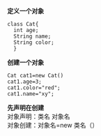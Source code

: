 **定义一个对象**

	class Cat{
	  int age;
	  String name;
	  String color;
	  }
	  
**创建一个对象**

	Cat cat1=new Cat()
	cat1.age=3;
	cat1.color="red";
	cat1.name="xy";
	
**先声明在创建**  
对象声明：类名 对象名  
对象创建：对象名=new 类名（） 


